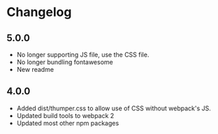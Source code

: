 # Changelog

## 5.0.0
* No longer supporting JS file, use the CSS file.
* No longer bundling fontawesome
* New readme

## 4.0.0
* Added dist/thumper.css to allow use of CSS without webpack's JS.
* Updated build tools to webpack 2
* Updated most other npm packages